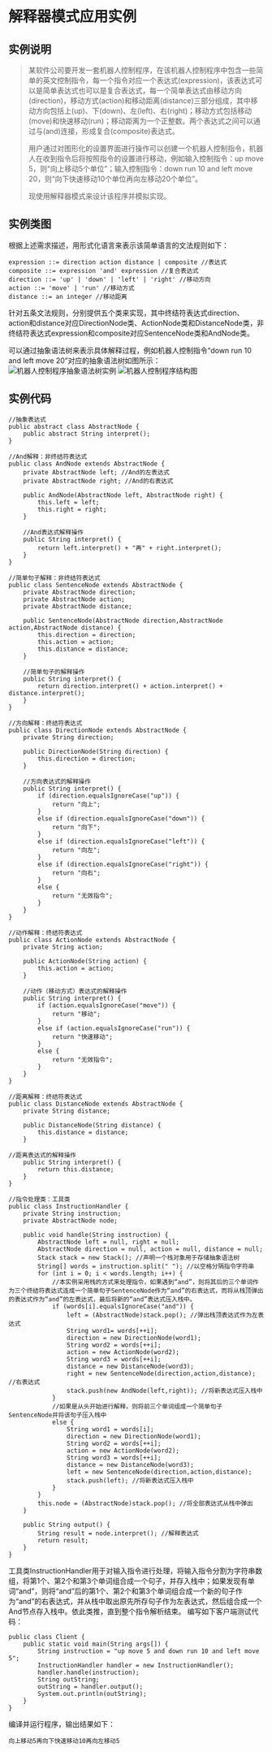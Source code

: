 # 解释器模式应用实例
## 实例说明
>某软件公司要开发一套机器人控制程序，在该机器人控制程序中包含一些简单的英文控制指令，每一个指令对应一个表达式(expression)，该表达式可以是简单表达式也可以是复合表达式，每一个简单表达式由移动方向(direction)，移动方式(action)和移动距离(distance)三部分组成，其中移动方向包括上(up)、下(down)、左(left)、右(right)；移动方式包括移动(move)和快速移动(run)；移动距离为一个正整数。两个表达式之间可以通过与(and)连接，形成复合(composite)表达式。
>
>用户通过对图形化的设置界面进行操作可以创建一个机器人控制指令，机器人在收到指令后将按照指令的设置进行移动，例如输入控制指令：up move 5，则“向上移动5个单位”；输入控制指令：down run 10 and left move 20，则“向下快速移动10个单位再向左移动20个单位”。
>
>现使用解释器模式来设计该程序并模拟实现。

## 实例类图
根据上述需求描述，用形式化语言来表示该简单语言的文法规则如下：
```
expression ::= direction action distance | composite //表达式
composite ::= expression 'and' expression //复合表达式
direction ::= 'up' | 'down' | 'left' | 'right' //移动方向
action ::= 'move' | 'run' //移动方式
distance ::= an integer //移动距离
```
针对五条文法规则，分别提供五个类来实现，其中终结符表达式direction、action和distance对应DirectionNode类、ActionNode类和DistanceNode类，非终结符表达式expression和composite对应SentenceNode类和AndNode类。

可以通过抽象语法树来表示具体解释过程，例如机器人控制指令“down run 10 and left move 20”对应的抽象语法树如图所示：
![机器人控制程序抽象语法树实例](../../图片/机器人控制程序抽象语法树实例.jpg)
![机器人控制程序结构图](../../图片/机器人控制程序结构图.jpg) 

## 实例代码
```
//抽象表达式  
public abstract class AbstractNode {  
    public abstract String interpret();  
}  

//And解释：非终结符表达式  
public class AndNode extends AbstractNode {  
    private AbstractNode left; //And的左表达式  
    private AbstractNode right; //And的右表达式  

    public AndNode(AbstractNode left, AbstractNode right) {  
        this.left = left;  
        this.right = right;  
    }  

    //And表达式解释操作  
    public String interpret() {  
        return left.interpret() + "再" + right.interpret();  
    }  
}  

//简单句子解释：非终结符表达式  
public class SentenceNode extends AbstractNode {  
    private AbstractNode direction;  
    private AbstractNode action;  
    private AbstractNode distance;  

    public SentenceNode(AbstractNode direction,AbstractNode action,AbstractNode distance) {  
        this.direction = direction;  
        this.action = action;  
        this.distance = distance;  
    }  

    //简单句子的解释操作  
    public String interpret() {  
        return direction.interpret() + action.interpret() + distance.interpret();  
    }     
}  

//方向解释：终结符表达式  
public class DirectionNode extends AbstractNode {  
    private String direction;  

    public DirectionNode(String direction) {  
        this.direction = direction;  
    }  

    //方向表达式的解释操作  
    public String interpret() {  
        if (direction.equalsIgnoreCase("up")) {  
            return "向上";  
        }  
        else if (direction.equalsIgnoreCase("down")) {  
            return "向下";  
        }  
        else if (direction.equalsIgnoreCase("left")) {  
            return "向左";  
        }  
        else if (direction.equalsIgnoreCase("right")) {  
            return "向右";  
        }  
        else {  
            return "无效指令";  
        }  
    }  
}  

//动作解释：终结符表达式  
public class ActionNode extends AbstractNode {  
    private String action;  

    public ActionNode(String action) {  
        this.action = action;  
    }  

    //动作（移动方式）表达式的解释操作  
    public String interpret() {  
        if (action.equalsIgnoreCase("move")) {  
            return "移动";  
        }  
        else if (action.equalsIgnoreCase("run")) {  
            return "快速移动";  
        }  
        else {  
            return "无效指令";  
        }  
    }  
}  

//距离解释：终结符表达式  
public class DistanceNode extends AbstractNode {  
    private String distance;  

    public DistanceNode(String distance) {  
        this.distance = distance;  
    }  

//距离表达式的解释操作  
    public String interpret() {  
        return this.distance;  
    }     
}  

//指令处理类：工具类  
public class InstructionHandler {  
    private String instruction;  
    private AbstractNode node;  

    public void handle(String instruction) {  
        AbstractNode left = null, right = null;  
        AbstractNode direction = null, action = null, distance = null;  
        Stack stack = new Stack(); //声明一个栈对象用于存储抽象语法树  
        String[] words = instruction.split(" "); //以空格分隔指令字符串  
        for (int i = 0; i < words.length; i++) {  
            //本实例采用栈的方式来处理指令，如果遇到“and”，则将其后的三个单词作为三个终结符表达式连成一个简单句子SentenceNode作为“and”的右表达式，而将从栈顶弹出的表达式作为“and”的左表达式，最后将新的“and”表达式压入栈中。                   
            if (words[i].equalsIgnoreCase("and")) {  
                left = (AbstractNode)stack.pop(); //弹出栈顶表达式作为左表达式  
                String word1= words[++i];  
                direction = new DirectionNode(word1);  
                String word2 = words[++i];  
                action = new ActionNode(word2);  
                String word3 = words[++i];  
                distance = new DistanceNode(word3);  
                right = new SentenceNode(direction,action,distance); //右表达式  
                stack.push(new AndNode(left,right)); //将新表达式压入栈中  
            }  
            //如果是从头开始进行解释，则将前三个单词组成一个简单句子SentenceNode并将该句子压入栈中  
            else {  
                String word1 = words[i];  
                direction = new DirectionNode(word1);  
                String word2 = words[++i];  
                action = new ActionNode(word2);  
                String word3 = words[++i];  
                distance = new DistanceNode(word3);  
                left = new SentenceNode(direction,action,distance);  
                stack.push(left); //将新表达式压入栈中  
            }  
        }  
        this.node = (AbstractNode)stack.pop(); //将全部表达式从栈中弹出  
    }  

    public String output() {  
        String result = node.interpret(); //解释表达式  
        return result;  
    }  
}
```
工具类InstructionHandler用于对输入指令进行处理，将输入指令分割为字符串数组，将第1个、第2个和第3个单词组合成一个句子，并存入栈中；如果发现有单词“and”，则将“and”后的第1个、第2个和第3个单词组合成一个新的句子作为“and”的右表达式，并从栈中取出原先所存句子作为左表达式，然后组合成一个And节点存入栈中。依此类推，直到整个指令解析结束。
编写如下客户端测试代码：
```
public class Client {  
    public static void main(String args[]) {  
        String instruction = "up move 5 and down run 10 and left move 5";  
        InstructionHandler handler = new InstructionHandler();  
        handler.handle(instruction);  
        String outString;  
        outString = handler.output();  
        System.out.println(outString);  
    }  
}
```
编译并运行程序，输出结果如下：
```
向上移动5再向下快速移动10再向左移动5
```